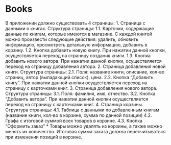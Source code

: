 # Books
В приложении должно существовать 4 страницы:  1. Страница с данными о книгах. Структура страницы:  1.1. Карточки, содержащие данные по книгам, которые имеются в магазине. С каждой книгой можно произвести следующие действия: удалить, обновить информацию, просмотреть детальную информацию, добавить в корзину.  1.2. Кнопка добавить новую книгу. При нажатии данной кнопки, осуществляется переход на страницу создания книги.  1.3. Кнопка добавить нового автора. При нажатии данной кнопки, осуществляется переход на страницу добавления автора.  2. Страница добавления новой книги. Структура страницы:  2.1. Поля: название книги, описание, кол-во страниц, автор (выпадающий список), цена.  2.2. Кнопка “Добавить книгу”. При нажатии данной кнопки осуществляется переход на страницу с карточками книг.  3. Страница добавления нового автора. Структура страницы:  3.1. Поля: фамилия, имя, отчество.  3.2. Кнопка “Добавить автора”. При нажатии данной кнопки осуществляется переход на страницу с карточками книг.  4. Страница корзины. Структура страницы:  4.1. Таблица с данными по добавленным книгам (название книги, кол-во в корзине, сумма по данной позиции)  4.2. Графа с итоговой суммой всех товаров в корзине.  4.3. Кнопка “Оформить заказ”  * Товары можно удалять из корзины, а также можно менять их количество. Итоговая сумма заказа должна пересчитываться при изменении позиций в корзине.
